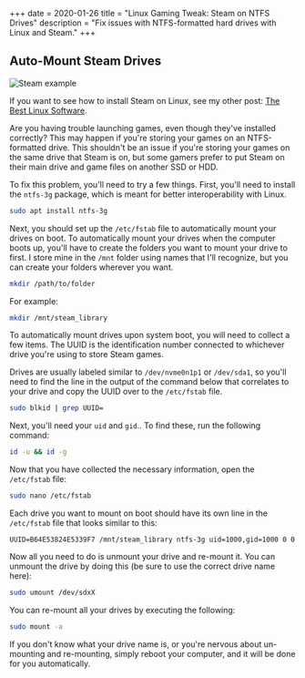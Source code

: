 +++
date = 2020-01-26
title = "Linux Gaming Tweak: Steam on NTFS Drives"
description = "Fix issues with NTFS-formatted hard drives with Linux and Steam."
+++

## Auto-Mount Steam Drives

![Steam example](https://img.cleberg.io/blog/007-the-best-linux-software/steam.png "Steam example")

If you want to see how to install Steam on Linux, see my other post:
[The Best Linux Software](/blog/the-best-linux-software/).

Are you having trouble launching games, even though they've installed correctly?
This may happen if you're storing your games on an NTFS-formatted drive. This
shouldn't be an issue if you're storing your games on the same drive that Steam
is on, but some gamers prefer to put Steam on their main drive and game files on
another SSD or HDD.

To fix this problem, you'll need to try a few things. First, you'll need to
install the `ntfs-3g` package, which is meant for better interoperability with
Linux.

```bash
sudo apt install ntfs-3g
```

Next, you should set up the `/etc/fstab` file to automatically mount your drives
on boot. To automatically mount your drives when the computer boots up, you'll
have to create the folders you want to mount your drive to first. I store mine
in the `/mnt` folder using names that I'll recognize, but you can create your
folders wherever you want.

```bash
mkdir /path/to/folder
```

For example:

```bash
mkdir /mnt/steam_library
```

To automatically mount drives upon system boot, you will need to collect a few
items. The UUID is the identification number connected to whichever drive you're
using to store Steam games.

Drives are usually labeled similar to `/dev/nvme0n1p1` or `/dev/sda1`, so you'll
need to find the line in the output of the command below that correlates to your
drive and copy the UUID over to the `/etc/fstab` file.

```bash
sudo blkid | grep UUID=
```

Next, you'll need your `uid` and `gid`.. To find these, run the following
command:

```bash
id -u && id -g
```

Now that you have collected the necessary information, open the `/etc/fstab`
file:

```bash
sudo nano /etc/fstab
```

Each drive you want to mount on boot should have its own line in the
`/etc/fstab` file that looks similar to this:

```config
UUID=B64E53824E5339F7 /mnt/steam_library ntfs-3g uid=1000,gid=1000 0 0
```

Now all you need to do is unmount your drive and re-mount it. You can unmount
the drive by doing this (be sure to use the correct drive name here):

```bash
sudo umount /dev/sdxX
```

You can re-mount all your drives by executing the following:

```bash
sudo mount -a
```

If you don't know what your drive name is, or you're nervous about un-mounting
and re-mounting, simply reboot your computer, and it will be done for you
automatically.
